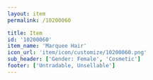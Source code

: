 ```yaml
---
layout: item
permalink: /10200060

title: Item
id: '10200060'
item_name: 'Marquee Hair'
icon_url: 'item/icon/customize/10200060.png'
sub_header: ['Gender: Female', 'Cosmetic']
footer: ['Untradable, Unsellable']
---
```

